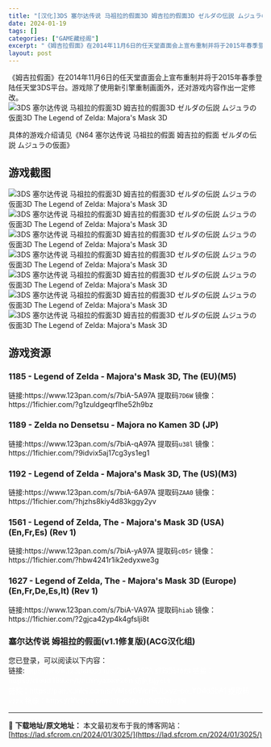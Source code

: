 ```yaml
---
title: "[汉化]3DS 塞尔达传说 马祖拉的假面3D 姆吉拉的假面3D ゼルダの伝説 ムジュラの仮面3D The Legend of Zelda: Majora&#8217;s Mask 3D 免费下载"
date: 2024-01-19
tags: []
categories: ["GAME藏经阁"]
excerpt: "《姆吉拉假面》在2014年11月6日的任天堂直面会上宣布重制并将于2015年春季登陆任天堂3DS平台。游戏除了使用新引擎重制画面外，还对游戏内容作出一定修改。 具体的游戏介绍请见《N64 塞尔达传说 马祖拉的假面 姆吉拉的假面 ゼルダの伝説 ムジュラの仮面》 游戏截图 游戏资源 1185 - Leg&hellip;"
layout: post
---
```


<div></div>
《姆吉拉假面》在2014年11月6日的任天堂直面会上宣布重制并将于2015年春季登陆任天堂3DS平台。游戏除了使用新引擎重制画面外，还对游戏内容作出一定修改。
<img style="display: block; margin-left: auto; margin-right: auto;" title="3DS 塞尔达传说 马祖拉的假面3D" src="https://lad.sfcrom.cn/wp-content/uploads/2024/01/20240118_65a8cf85460a2.jpg" alt="3DS 塞尔达传说 马祖拉的假面3D 姆吉拉的假面3D ゼルダの伝説 ムジュラの仮面3D The Legend of Zelda: Majora's Mask 3D" />

具体的游戏介绍请见《N64 塞尔达传说 马祖拉的假面 姆吉拉的假面 ゼルダの伝説 ムジュラの仮面》

<a name="ci_title0"></a>
<h2>游戏截图</h2>
<img style="display: block; margin-left: auto; margin-right: auto;" title="3DS 塞尔达传说 马祖拉的假面3D游戏截图" src="https://lad.sfcrom.cn/wp-content/uploads/2024/01/20240118_65a8cf8582977.jpg" alt="3DS 塞尔达传说 马祖拉的假面3D 姆吉拉的假面3D ゼルダの伝説 ムジュラの仮面3D The Legend of Zelda: Majora's Mask 3D" />
<img style="display: block; margin-left: auto; margin-right: auto;" title="3DS 塞尔达传说 马祖拉的假面3D游戏截图" src="https://lad.sfcrom.cn/wp-content/uploads/2024/01/20240118_65a8cf85b010f.jpg" alt="3DS 塞尔达传说 马祖拉的假面3D 姆吉拉的假面3D ゼルダの伝説 ムジュラの仮面3D The Legend of Zelda: Majora's Mask 3D" />
<img style="display: block; margin-left: auto; margin-right: auto;" title="3DS 塞尔达传说 马祖拉的假面3D游戏截图" src="https://lad.sfcrom.cn/wp-content/uploads/2024/01/20240118_65a8cf85d1c2f.jpg" alt="3DS 塞尔达传说 马祖拉的假面3D 姆吉拉的假面3D ゼルダの伝説 ムジュラの仮面3D The Legend of Zelda: Majora's Mask 3D" />
<img style="display: block; margin-left: auto; margin-right: auto;" title="3DS 塞尔达传说 马祖拉的假面3D游戏截图" src="https://lad.sfcrom.cn/wp-content/uploads/2024/01/20240118_65a8cf8600726.jpg" alt="3DS 塞尔达传说 马祖拉的假面3D 姆吉拉的假面3D ゼルダの伝説 ムジュラの仮面3D The Legend of Zelda: Majora's Mask 3D" />
<img style="display: block; margin-left: auto; margin-right: auto;" title="3DS 塞尔达传说 马祖拉的假面3D游戏截图" src="https://lad.sfcrom.cn/wp-content/uploads/2024/01/20240118_65a8cf863990a.jpg" alt="3DS 塞尔达传说 马祖拉的假面3D 姆吉拉的假面3D ゼルダの伝説 ムジュラの仮面3D The Legend of Zelda: Majora's Mask 3D" />
<img style="display: block; margin-left: auto; margin-right: auto;" title="3DS 塞尔达传说 马祖拉的假面3D游戏截图" src="https://lad.sfcrom.cn/wp-content/uploads/2024/01/20240118_65a8cf8656bde.jpg" alt="3DS 塞尔达传说 马祖拉的假面3D 姆吉拉的假面3D ゼルダの伝説 ムジュラの仮面3D The Legend of Zelda: Majora's Mask 3D" />
<img style="display: block; margin-left: auto; margin-right: auto;" title="3DS 塞尔达传说 马祖拉的假面3D游戏截图" src="https://lad.sfcrom.cn/wp-content/uploads/2024/01/20240118_65a8cf8675bbd.jpg" alt="3DS 塞尔达传说 马祖拉的假面3D 姆吉拉的假面3D ゼルダの伝説 ムジュラの仮面3D The Legend of Zelda: Majora's Mask 3D" />

<a name="ci_title1"></a>
<h2>游戏资源</h2>
<a name="ci_title2"></a>
<h3>1185 - Legend of Zelda - Majora's Mask 3D, The (EU)(M5)</h3>
链接:https://www.123pan.com/s/7biA-5A97A 提取码<code>7D6W</code>
镜像：https://1fichier.com/?g1zuldgeqrflhe52h9bz

<a name="ci_title3"></a>
<h3>1189 - Zelda no Densetsu - Majora no Kamen 3D (JP)</h3>
链接:https://www.123pan.com/s/7biA-qA97A 提取码<code>u38l</code>
镜像：https://1fichier.com/?9idvix5aj17cg3ys1eg1

<a name="ci_title4"></a>
<h3>1192 - Legend of Zelda - Majora's Mask 3D, The (US)(M3)</h3>
链接:https://www.123pan.com/s/7biA-6A97A 提取码<code>ZAA0</code>
镜像：https://1fichier.com/?hjzhs8kiy4d83kggy2yv

<a name="ci_title5"></a>
<h3>1561 - Legend of Zelda, The - Majora's Mask 3D (USA) (En,Fr,Es) (Rev 1)</h3>
链接:https://www.123pan.com/s/7biA-yA97A 提取码<code>c05r</code>
镜像：https://1fichier.com/?hbw4241r1ik2edyxwe3g

<a name="ci_title6"></a>
<h3>1627 - Legend of Zelda, The - Majora's Mask 3D (Europe) (En,Fr,De,Es,It) (Rev 1)</h3>
链接:https://www.123pan.com/s/7biA-VA97A 提取码<code>hiab</code>
镜像：https://1fichier.com/?2gjca42yp4k4gfslji8t

<a name="ci_title7"></a>
<h3>塞尔达传说 姆祖拉的假面(v1.1修复版)(ACG汉化组)</h3>
您已登录，可以阅读以下内容：
<div>链接:<span style="color: #ffffff;">https://www.123pan.com/s/7biA-jA97A 提取码<code>40KN</code></span>
<span style="color: #ffffff;">链接：https://cloud.189.cn/t/nuYnyazem26n 访问码<code>ycl8</code></span></div>
<span style="color: #ffffff;">链接：https://pan.xunlei.com/s/VMsdOWqrPULxvz-co_YD4d3bA1 提取码<code>vzzx</code></span>
<span style="color: #ffffff;">镜像：https://1fichier.com/?fp60fy7iq047l1zbcj5l</span>

---
📖 **下载地址/原文地址：** 本文最初发布于我的博客网站：[https://lad.sfcrom.cn/2024/01/3025/](https://lad.sfcrom.cn/2024/01/3025/)
